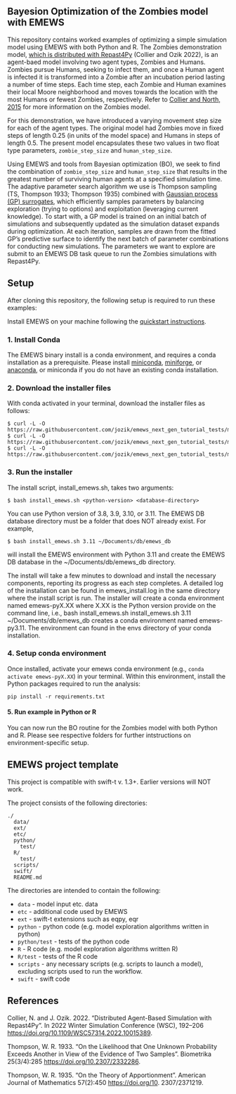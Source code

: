 Bayesion Optimization of the Zombies model with EMEWS
-----------------------

This repository contains worked examples of optimizing a simple simulation model using EMEWS with both Python and R. The Zombies demonstration model, [which is distributed with Repast4Py](https://repast.github.io/repast4py.site/guide/user_guide.html#_tutorial_3_the_zombies_model) (Collier and Ozik 2022), is an agent-baed model involving two agent types, Zombies and Humans. Zombies pursue Humans, seeking to infect them, and once a Human agent is infected it is transformed into a Zombie after an incubation period lasting a number of time steps. Each time step, each Zombie and Human examines their local Moore neighborhood and moves towards the location with the most Humans or fewest Zombies, respectively. Refer to [Collier and North, 2015](https://jozik.github.io/emews_next_gen_tutorial_tests/#_jzombie_repast_simulation) for more information on the Zombies model.

For this demonstration, we have introduced a varying movement step size for each of the agent types. The original model had Zombies move in fixed steps of length 0.25 (in units of the model space) and Humans in steps of length 0.5. The present model encapsulates these two values in two float type parameters, `zombie_step_size` and `human_step_size`. 

Using EMEWS and tools from Bayesian optimization (BO), we seek to find the combination of `zombie_step_size` and `human_step_size` that results in the greatest number of surviving human agents at a specified simulation time. The adaptive parameter search algorithm we use is Thompson sampling (TS, Thompson 1933; Thompson 1935) combined with [Gaussian process (GP) surrogates](https://bobby.gramacy.com/surrogates/), which efficiently samples parameters by balancing exploration (trying to options) and exploitation (leveraging current knowledge). To start with, a GP model is trained on an initial batch of
simulations and subsequently updated as the simulation dataset expands during optimization. At each
iteration, samples are drawn from the fitted GP’s predictive surface to identify the next batch of parameter
combinations for conducting new simulations. The parameters we want to explore are submit to an EMEWS DB task queue to run the Zombies simulations with Repast4Py. 


Setup
---- 

After cloning this repository, the following setup is required to run these examples:

Install EMEWS on your machine following the [quickstart instructions](https://jozik.github.io/emews_next_gen_tutorial_tests/#quickstart).

### 1. Install Conda

The EMEWS binary install is a conda environment, and requires a conda installation as a prerequisite. Please install [miniconda](https://docs.anaconda.com/free/miniconda/miniconda-install), [miniforge](https://conda-forge.org/miniforge), or [anaconda](ttps://www.anaconda.com/download), or miniconda if you do not have an existing conda installation. 

### 2. Download the installer files

With conda activated in your terminal, download the installer files as follows:

```
$ curl -L -O https://raw.githubusercontent.com/jozik/emews_next_gen_tutorial_tests/main/code/install/install_emews.sh
$ curl -L -O https://raw.githubusercontent.com/jozik/emews_next_gen_tutorial_tests/main/code/install/install_pkgs.R
$ curl -L -O https://raw.githubusercontent.com/jozik/emews_next_gen_tutorial_tests/main/code/install/install_eq_sql.R
```
### 3. Run the installer

The install script, install_emews.sh, takes two arguments:

```
$ bash install_emews.sh <python-version> <database-directory>
```

You can use Python version of 3.8, 3.9, 3.10, or 3.11.  The EMEWS DB database directory must be a folder that does NOT already exist. For example,

```
$ bash install_emews.sh 3.11 ~/Documents/db/emews_db
```

will install the EMEWS environment with Python 3.11 and create the EMEWS DB database in the ~/Documents/db/emews_db directory.

The install will take a few minutes to download and install the necessary components, reporting its progress as each step completes. A detailed log of the installation can be found in emews_install.log in the same directory where the install script is run. The installer will create a conda environment named emews-pyX.XX where X.XX is the Python version provide on the command line, i.e., bash install_emews.sh install_emews.sh 3.11 ~/Documents/db/emews_db creates a conda environment named emews-py3.11. The environment can found in the envs directory of your conda installation.

### 4. Setup conda environment
Once installed, activate your emews conda environment (e.g., `conda activate emews-pyX.XX`) in your terminal. Within this environment, install the Python packages required to run the analysis:

```pip install -r requirements.txt```

#### 5. Run example in Python or R 
You can now run the BO routine for the Zombies model with both Python and R. Please see respective folders for further intstructions on environment-specific setup.


EMEWS project template
-----------------------

This project is compatible with swift-t v. 1.3+. Earlier
versions will NOT work.

The project consists of the following directories:

```
./
  data/
  ext/
  etc/
  python/
    test/
  R/
    test/
  scripts/
  swift/
  README.md
```
The directories are intended to contain the following:

 * `data` - model input etc. data
 * `etc` - additional code used by EMEWS
 * `ext` - swift-t extensions such as eqpy, eqr
 * `python` - python code (e.g. model exploration algorithms written in python)
 * `python/test` - tests of the python code
 * `R` - R code (e.g. model exploration algorithms written R)
 * `R/test` - tests of the R code
 * `scripts` - any necessary scripts (e.g. scripts to launch a model), excluding
    scripts used to run the workflow.
 * `swift` - swift code

References
-----------
Collier, N. and J. Ozik. 2022. “Distributed Agent-Based Simulation with Repast4Py”. In 2022 Winter Simulation Conference (WSC), 192–206 https://doi.org/10.1109/WSC57314.2022.10015389.

Thompson, W. R. 1933. “On the Likelihood that One Unknown Probability Exceeds Another in View of the Evidence of Two
Samples”. Biometrika 25(3/4):285 https://doi.org/10.2307/2332286.

Thompson, W. R. 1935. “On the Theory of Apportionment”. American Journal of Mathematics 57(2):450 https://doi.org/10.
2307/2371219.
